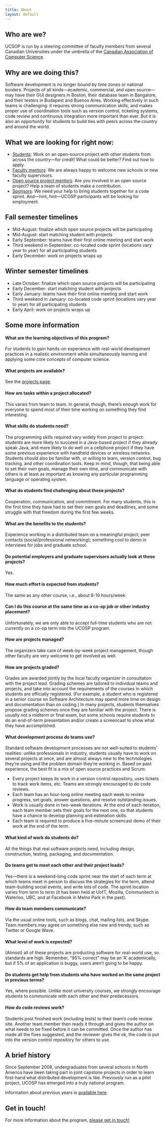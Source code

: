 ```yaml
---
title: About
layout: default
---
```

## Who are we?
UCSOP is run by a steering committee of faculty members from several Canadian Universities under the umbrella of the [Canadian Association of Computer Science](http://cacsaic.org).

## Why are we doing this?

Software development is no longer bound by time zones or national borders. Projects of all kinds—academic, commercial, and open source—may have their GUI designers in Boston, their database team in Bangalore, and their testers in Budapest and Buenos Aires. Working effectively in such teams is challenging: it requires strong communication skills, and makes proper use of coordination tools such as version control, ticketing systems, code review and continuous integration more important than ever. But it is also an opportunity for students to build ties with peers across the country and around the world.

## What we are looking for right now:

  * [Students](http://ucosp.ca/students.html): Work on an open-source project with other students from across the country—for credit! What could be better? Find out how to apply.
  * [Faculty mentors](http://ucosp.ca/for-faculty.html): We are always happy to welcome new schools or new faculty supervisors.
  * [Open source project mentors](http://ucosp.ca/for-open-source.html): Are you involved in an open source project? Help a team of students make a contribution.
  * [Sponsors](http://ucosp.ca/sponsors.html): We need your help to bring students together for a code sprint. And—hint, hint—UCOSP participants will be looking for employment.

## Fall semester timelines

  * Mid-August: finalize which open source projects will be participating
  * Mid-August: start matching student with projects
  * Early September: teams have their first online meeting and start work
  * Third weekend in September: co-located code sprint (locations vary year to year) for all participating students
  * Early December: work on projects wraps up

## Winter semester timelines

  * Late October: finalize which open source projects will be participating
  * Early December: start matching student with projects
  * Early January: teams have their first online meeting and start work
  * Third weekend in January: co-located code sprint (locations vary year to year) for all participating students
  * Early April: work on projects wraps up


## Some more information

#### What are the learning objectives of this program?

For students to gain hands-on experience with real-world development practices in a realistic environment while simultaneously learning and applying some core concepts of computer science.

#### What projects are available?

See the [projects page](http://ucosp.ca/projects).

#### How are tasks within a project allocated?

This varies from team to team. In general, though, there’s enough work for everyone to spend most of their time working on something they find interesting.

#### What skills do students need?

The programming skills required vary widely from project to project: students are more likely to succeed in a Java-based project if they already speak Java, and more likely to do well on a cellphone project if they have some previous experience with handheld devices or wireless networks. Students should also be familiar with, or willing to learn, version control, bug tracking, and other coordination tools. Keep in mind, though, that being able to set their own goals, manage their own time, and communicate with others is at least as important as knowing any particular programming language or operating system.

#### What do students find challenging about these projects?

Cooperation, communication, and commitment. For many students, this is the first time they have had to set their own goals and deadlines, and some struggle with that freedom during the first few weeks.

#### What are the benefits to the students?

Experience working in a distributed team on a meaningful project; peer contacts (social/professional networking); something cool to demo in interviews for jobs and graduate school.

#### Do potential employers and graduate supervisors actually look at these projects?

Yes.

#### How much effort is expected from students?

The same as any other course, i.e., about 8-10 hours/week.

#### Can I do this course at the same time as a co-op job or other industry placement?

Unfortunately, we are only able to accept full-time students who are not currently on a co-op term into the UCOSP program.

#### How are projects managed?

The organizers take care of week-by-week project management, though other faculty are very welcome to get involved as well.

#### How are projects graded?

Grades are awarded jointly by the local faculty organizer in consultation with the project lead. Grading schemes are tailored to individual teams and projects, and take into account the requirements of the courses in which students are officially registered. (For example, a student who is registered in a senior course on Software Architecture may spend more time on design and documentation than on coding.) In many projects, students themselves propose grading schemes once they are familiar with the project. There is usually not a midterm or final exam, but some schools require students to do an end-of-term presentation and/or create a screencast to show what they have accomplished.

#### What development process do teams use?

Standard software development processes are not well-suited to students’ realities: unlike professionals in industry, students usually have to work on several projects at once, and are almost always new to the technologies they’re using and the problem domain they’re working in. Based on past experience, the best fit is a mix of open source practices and Scrum:

  * Every project keeps its work in a version control repository, uses tickets to track work items, etc. Teams are strongly encouraged to do code reviews.
  * Each team has an hour-long online meeting each week to review progress, set goals, answer questions, and resolve outstanding issues.
  * Work is usually done in two-week iterations. At the end of each iteration, each team member sets their goals for the next one, so that students have a chance to develop planning and estimation skills.
  * Each team is required to produce a five-minute screencast demo of their work at the end of the term.

#### What kind of work do students do?

All the things that real software projects need, including design, construction, testing, packaging, and documentation.

#### Do teams get to meet each other and their project leads?

Yes—there is a weekend-long code sprint near the start of each term at which teams meet in person to discuss the strategies for the term, attend team-building social events, and write lots of code. The sprint location varies from term to term (it has been held at UofT, Mozilla, Communitech in Waterloo, UBC, and at Facebook in Melno Park in the past).

#### How do team members communicate?

Via the usual online tools, such as blogs, chat, mailing lists, and Skype. Team members may agree on something else new and trendy, such as Twitter or Google Wave.

#### What level of work is expected?

(Almost) all of these projects are producting software for real-world use, so standards are high. Remember, “95% correct” may be an ‘A’ academically, but if 5% of an application is buggy, users aren’t going to be happy.

#### Do students get help from students who have worked on the same project in previous terms?

Yes, where possible. Unlike most university courses, we strongly encourage students to communicate with each other and their predecessors.

#### How do code reviews work?

Students post finished work (including tests) to their team’s code review site. Another team member then reads it through and gives the author on what needs to be fixed before it can be committed. Once the author has made all the fixes suggested, and the reviewer gives the ok, the code is put into the version control repository for others to use.

## A brief history

Since September 2008, undergraduates from several schools in North America have been taking part in joint capstone projects in order to learn first-hand what distributed development is like. Previously run as a pilot project, UCOSP has emerged into a truly national program.

Information about previous years is [available here]({{site-url}}/historical-participation.html).

## Get in touch!

For more information about the program, [please get in touch!](mailto:info@ucosp.ca)
